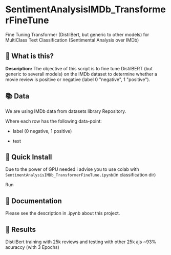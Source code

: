 # SentimentAnalysisIMDb_TransformerFineTune
Fine Tuning Transformer (DistilBert, but generic to other models) for MultiClass Text Classification (Sentimental Analysis over IMDb)


## 🤔 What is this?
**Description:**  The objective of this script is to fine tune DistilBERT (but generic to severall models) on the IMDb dataset to determine whether a movie review is positive or negative (label 0 "negative", 1 "positive").


## 📚 Data

We are using IMDb data from datasets library Repository.

Where each row has the following data-point:
  - label (0 negative, 1 positive)
  
  - text		 
		  


##  🚀 Quick Install


Due to the power of GPU needed i advise you to use colab with `SentimentAnalysisIMDb_TransformerFineTune.ipynb`(in classification dir)


Run


## 📖 Documentation

Please see the description in .ipynb about this project.




##  🚀 Results 

DistilBert training with 25k reviews and testing with other 25k  ajs ~93% acuraccy (with 3 Epochs)
